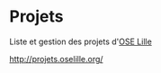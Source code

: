 # Projets
Liste et gestion des projets d'[OSE Lille](http://oselille.org)

http://projets.oselille.org/
